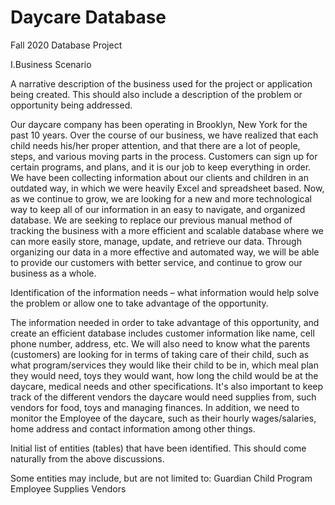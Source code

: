 # Daycare Database
Fall 2020 Database Project

I.Business Scenario
 
A narrative description of the business used for the project or application being created. This should also include a description of the problem or opportunity being addressed.

Our daycare company has been operating in Brooklyn, New York for the past 10 years. Over the course of our business, we have realized that each child needs his/her proper attention, and that there are a lot of people, steps, and various moving parts in the process. Customers can sign up for certain programs, and plans, and it is our job to keep everything in order. We have been collecting information about our clients and children in an outdated way, in which we were heavily Excel and spreadsheet based. Now, as we continue to grow, we are looking for a new and more technological way to keep all of our information in an easy to navigate, and organized database. We are seeking to replace our previous manual method of tracking the business with a more efficient and scalable database where we can more easily store, manage, update, and retrieve our data. Through organizing our data in a more effective and automated way, we will be able to provide our customers with better service, and continue to grow our business as a whole. 

Identification of the information needs – what information would help solve the problem or allow one to take advantage of the opportunity.

The information needed in order to take advantage of this opportunity, and create an efficient database includes customer information like name, cell phone number, address, etc. We will also need to know what the parents (customers) are looking for in terms of taking care of their child, such as what program/services they would like their child to be in, which meal plan they would need, toys they would want, how long the child would be at the daycare, medical needs and other specifications. It's also important to keep track of the different vendors the daycare would need supplies from, such vendors for food, toys and managing finances. In addition, we need to monitor the Employee of the daycare, such as their hourly wages/salaries, home address and contact information among other things.

Initial list of entities (tables) that have been identified. This should come naturally from the above discussions.

Some entities may include, but are not limited to:
Guardian
Child
Program
Employee
Supplies
Vendors 



